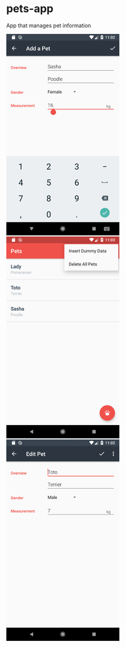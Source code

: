 # pets-app
App that manages pet information

<img src="img/screenshot.png" width="300">
<img src="img/screenshot2.png" width="300">
<img src="img/screenshot3.png" width="300">
